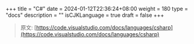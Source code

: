 +++
title = "C#"
date = 2024-01-12T22:36:24+08:00
weight = 180
type = "docs"
description = ""
isCJKLanguage = true
draft = false
+++

> 原文: [https://code.visualstudio.com/docs/languages/csharp](https://code.visualstudio.com/docs/languages/csharp)
